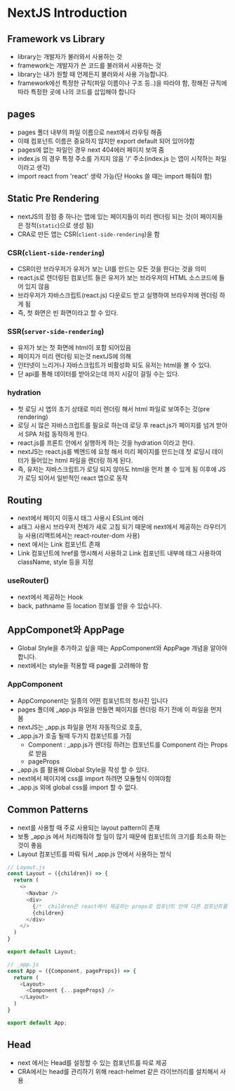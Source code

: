 # NextJS Introduction 

## Framework vs Library
- library는 개발자가 불러와서 사용하는 것
- framework는 개발자가 쓴 코드를 불러와서 사용하는 것
- library는 내가 원할 때 언제든지 불러와서 사용 가능합니다.
- framework에선 특정한 규칙(파일 이름이나 구조 등..)을 따라야 함, 정해진 규칙에 따라 특정한 곳에 나의 코드를 삽입해야 합니다

## pages
- pages 폴더 내부의 파일 이름으로 next에서 라우팅 해줌
- 이때 컴포넌트 이름은 중요하지 않지만 export default 되어 있어야함
- pages에 없는 파일인 경우 next 404에러 페이지 보여 줌
- index.js 의 경우 특정 주소를 가지지 않음 '/' 주소(index.js 는 앱이 시작하는 파일이라고 생각)
- import react from 'react' 생략 가능(단 Hooks 쓸 때는 import 해줘야 함)

## Static Pre Rendering
- nextJS의 장점 중 하나는 앱에 있는 페이지들이 미리 렌더링 되는 것(이 페이지들은 정적(`static`)으로 생성 됨)
- CRA로 만든 앱는 CSR(`client-side-rendering`)을 함

### CSR(`client-side-rendering`)
- CSR이란 브라우저가 유저가 보는 UI를 만드는 모든 것을 한다는 것을 의미
- react.js로 렌더링된 컴포넌트 들은 유저가 보는 브라우저의 HTML 소스코드에 들어 있지 않음
- 브라우저가 자바스크립트(react.js) 다운로드 받고 실행하여 브라우저에 렌더링 하게 됨
- 즉, 첫 화면은 빈 화면이라고 할 수 있다.

### SSR(`server-side-rendering`) 
- 유저가 보는 첫 화면에 html이 포함 되어있음
- 페이지가 미리 렌더링 되는것 nextJS에 의해
- 인터넷이 느리거나 자바스크립트가 비활성화 되도 유저는 html을 볼 수 있다.
- 단 api를 통해 데이터를 받아오는데 까지 시갈이 걸릴 수는 있다.


### hydration
- 첫 로딩 시 앱의 초기 상태로 미리 렌더링 해서 html 파일로 보여주는 것(pre rendering)
- 로딩 시 많은 자바스크립트를 필요로 하는데 로딩 후 react.js가 페이지를 넘겨 받아서 SPA 처럼 동작하게 한다.
- react.js를 프론트 안에서 실행하게 하는 것을 hydration 이라고 한다.
- nextJS는 react.js를 벡엔드에 요청 해서 미리 페이지를 만드는데 첫 로딩시 데이터가 들어있는 html 파일을 렌더링 하게 된다.
- 즉, 유저는 자바스크립트가 로딩 되지 않아도 html을 먼저 볼 수 있게 됨 이후에 JS가 로딩 되어서 일반적인 react 앱으로 동작

## Routing
- next에서 페이지 이동시 <a>태그 사용시 ESLint 에러
- a태그 사용시 브라우저 전체가 새로 고침 되기 때문에 next에서 제공하는 라우터기능 사용(리액트에서는 react-router-dom 사용)
- next 에서는 Link 컴포넌트 존재
- Link 컴포넌트에 href를 명시해서 사용하고 Link 컴포넌트 내부에 <a>태그 사용하여 className, style 등을 지정

### useRouter()
- next에서 제공하는 Hook
- back, pathname 등 location 정보를 얻을 수 있습니다.

## AppComponet와 AppPage
- Global Style을 추가하고 싶을 때는 AppComponent와 AppPage 개념을 알아야 합니다.
- next에서는 style을 적용할 때 page를 고려해야 함

### AppComponent
- AppComponent는 일종의 어떤 컴포넌트의 청사진 입니다
- pages 폴더에 _app.js 파일을 만들면 페이지를 렌더링 하기 전에 이 파일을 먼저 봄
- nextJS는 _app.js 파일을 먼저 자동적으로 호출,
- _app.js가 호출 될때 두가지 컴포넌트를 가짐
  - Component : _app.js가 렌더링 하려는 컴포넌트를 Component 라는 Props로 받음
  - pageProps
- _app.js 를 활용해 Global Style을 작성 할 수 있다.
- next에서 페이지에 css를 import 하려면 모듈형식 이여야함
- _app.js 외에 global css를 import 할 수 없다. 


## Common Patterns
- next를 사용할 때 주로 사용되는 layout pattern이 존재
- 보통 _app.js 에서 처리해줘야 할 일이 많기 때문에 컴포넌트의 크기를 최소화 하는 것이 좋음
- Layout 컴포넌트를 따뤄 둬서 _app.js 안에서 사용하는 방식

```js
// Layout.js
const Layout = ({children}) => {
  return (
    <>
      <Navbar />
      <div>
        {/*  children은 react에서 제공하는 props로 컴포넌트 안에 다른 컴포넌트를 넣을 때 사용 가능 */}
        {children} 
      </div>
    </>
  )
}

export default Layout;

// _app.js
const App = ({Component, pageProps}) => {
  return (
    <Layout>
      <Component {...pageProps} />
    </Layout>
  )
}

export default App;
```

## Head
- next 에서는 Head를 설정할 수 있는 컴포넌트를 따로 제공
- CRA에서는 head를 관리하기 위해 react-helmet 같은 라이브러리를 설치해서 사용